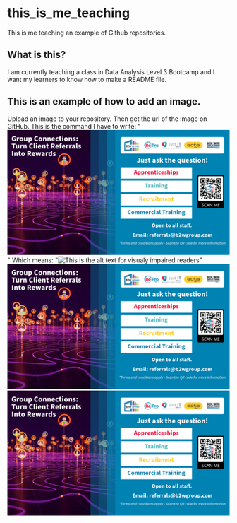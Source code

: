 # this_is_me_teaching
This is me teaching an example of Github repositories. 

## What is this?
I am currently teaching a class in Data Analysis Level 3 Bootcamp and I want my learners to know how to make a README file. 

## This is an example of how to add an image. 
Upload an image to your repository. Then get the url of the image on GitHub. 
This is the command I have to write:
"![This is a background image of JustIT](https://github.com/sebastienhamel/this_is_me_teaching/blob/main/Group%20Referral%20-%20Wallpaper.jpg "Background image")"
Which means:
"![This is the alt text for visualy impaired readers](https://github.com/userName/repoName/linkToImage "Hover over text")"
![This is a background image of JustIT](https://github.com/sebastienhamel/this_is_me_teaching/blob/main/Group%20Referral%20-%20Wallpaper.jpg "Background image")
![Hello there, I am an image!](https://github.com/sebastienhamel/this_is_me_teaching/blob/main/Group%20Referral%20-%20Wallpaper.jpg "Another background image!")
